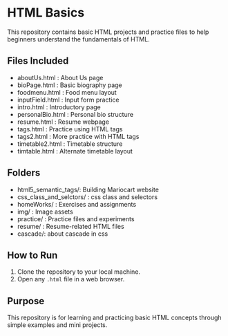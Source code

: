 # HTML Basics

This repository contains basic HTML projects and practice files to help beginners understand the fundamentals of HTML.

## Files Included
- aboutUs.html : About Us page  
- bioPage.html : Basic biography page  
- foodmenu.html : Food menu layout  
- inputField.html : Input form practice  
- intro.html : Introductory page  
- personalBio.html : Personal bio structure  
- resume.html : Resume webpage  
- tags.html : Practice using HTML tags  
- tags2.html : More practice with HTML tags  
- timetable2.html : Timetable structure  
- timtable.html : Alternate timetable layout  

## Folders
- html5_semantic_tags/: Building Mariocart website
- css_class_and_selctors/ : css class and selectors
- homeWorks/ : Exercises and assignments  
- img/ : Image assets  
- practice/ : Practice files and experiments  
- resume/ : Resume-related HTML files  
- cascade/: about cascade in css

## How to Run
1. Clone the repository to your local machine.  
2. Open any `.html` file in a web browser.  

## Purpose
This repository is for learning and practicing basic HTML concepts through simple examples and mini projects.
